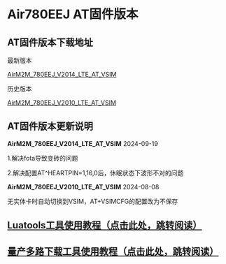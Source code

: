 # Air780EEJ AT固件版本



## AT固件版本下载地址

最新版本

[AirM2M_780EEJ_V2014_LTE_AT_VSIM](https://cdn.openluat-erp.openluat.com/erp_site_file/product_file/sw_file_20240919014701_AirM2M_780EEJ_V2014_LTE_AT_VSIM.zip)

历史版本

[AirM2M_780EEJ_V2010_LTE_AT_VSIM](https://cdn.openluat-erp.openluat.com/erp_site_file/product_file/sw_file_20240808192429_AirM2M_780EEJ_V2010_LTE_AT_VSIM.zip)

## AT固件版本更新说明

**AirM2M_780EEJ_V2014_LTE_AT_VSIM** 2024-09-19

1.解决fota导致变砖的问题

2.解决配置AT^HEARTPIN=1,16,0后，休眠状态下波形不对的问题

**AirM2M_780EEJ_V2010_LTE_AT_VSIM** 2024-08-08

无实体卡时自动切换到VSIM，AT+VSIMCFG的配置改为不保存

## [Luatools工具使用教程（点击此处，跳转阅读）](https://docs.openluat.com/Luatools/)

## [量产多路下载工具使用教程（点击此处，跳转阅读）](https://docs.openluat.com/multi_download/)
